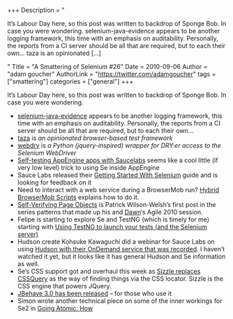 +++
Description = "<p>It’s Labour Day here, so this post was written to backdrop of Sponge Bob. In case you were wondering. selenium-java-evidence appears to be another logging framework, this time with an emphasis on auditability. Personally, the reports from a CI server should be all that are required, but to each their own… taza is an opinionated […]</p>"
Title = "A Smattering of Selenium #26"
Date = 2010-09-06
Author = "adam goucher"
AuthorLink = "https://twitter.com/adamgoucher"
tags = ["smattering"]
categories = ["general"]
+++
<p>It&#8217;s Labour Day here, so this post was written to backdrop of Sponge Bob. In case you were wondering.<br />
</p>
<ul>
<li><a href="http://code.google.com/p/selenium-java-evidence/">selenium-java-evidence</a> appears to be another logging framework, this time with an emphasis on auditability. Personally, the reports from a CI server should be all that are required, but to each their own&#8230;</li>
<li><a href="http://wiki.github.com/scudco/taza/">taza</a> is <i>an opinionated browser-based test framework</i></li>
<li><a href="https://bitbucket.org/niklasl/webdry">webdry</a> is <i>a Python (jquery-inspired) wrapper for DRY:er access to the Selenium WebDriver</i></li>
<li><a href="http://github.com/jsa/blogy/blob/master/gae-saucelabs.md">Self-testing AppEngine apps with Saucelabs</a> seems like a cool little (if very low level) trick to using Se inside AppEngine</li>
<li>Sauce Labs released their <a href="http://saucelabs.com/docs/quickstart">Getting Started With Selenium</a> guide and is looking for feedback on it</li>
<li>Need to interact with a web service during a BrowserMob run? <a href="http://element34.ca/blog/hybrid-browsermob-scripts">Hybrid BrowserMob Scripts</a> explains how to do it.</li>
<li><a href="http://patrickwilsonwelsh.com/?p=343">Self-Verifying Page Objects</a> is Patrick Wilson-Welsh&#8217;s first post in the series patterns that made up his and <a href="http://passionatetester.com">Dawn</a>&#8216;s Agile 2010 session.</li>
<li>Felipe is starting to explore Se and TestNG (which is timely for me) starting with <a href="http://knorrium.info/2010/08/31/using-testng-to-launch-your-tests-and-the-selenium-server/">Using TestNG to launch your tests (and the Selenium server)</a></li>
<li>Hudson create Kohsuke Kawaguchi did a webinar for Sauce Labs on using <a href="http://saucelabs.com/blog/index.php/2010/09/recorded-webinar-kohsuke-kawaguchi-demos-using-hudson-with-sauce-ondemand/">Hudson with their OnDemand service that was recorded</a>. I haven&#8217;t watched it yet, but it looks like it has general Hudson and Se information as well.</li>
<li>Se&#8217;s CSS support got and overhaul this week as <a href="http://code.google.com/p/selenium/source/detail?r=9590">Sizzle replaces CSSQuery</a> as the way of finding things via the CSS locator. Sizzle is the CSS engine that powers JQuery.</li>
<li><a href="http://tw-oss.blogspot.com/2010/08/jbehave-30-released.html">JBehave 3.0 has been released</a> &#8211; for those who use it</li>
<li>Simon wrote another technical piece on some of the inner workings for Se2 in <a href="http://seleniumhq.wordpress.com/2010/09/05/going-atomic-how/">Going Atomic: How</a></li>
</ul>

